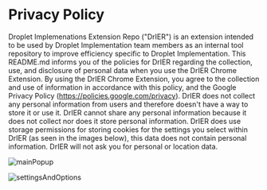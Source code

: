 # Privacy Policy
Droplet Implemenations Extension Repo ("DrIER") is an extension intended to be used by Droplet Implementation team members as an internal tool repository to improve efficiency specific to Droplet Implementation. This README.md informs you of the policies for DrIER regarding the collection, use, and disclosure of personal data when you use the DrIER Chrome Extension. By using the DrIER Chrome Extension, you agree to the collection and use of information in accordance with this policy, and the Google Privacy Policy (https://policies.google.com/privacy). DrIER does not collect any personal information from users and therefore doesn't have a way to store it or use it. DrIER cannot share any personal information because it does not collect nor does it store personal information. DrIER does use storage permissions for storing cookies for the settings you select within DrIER (as seen in the images below), this data does not contain personal information. DrIER will not ask you for personal or location data.

![mainPopup](https://user-images.githubusercontent.com/106707550/185157114-275d1779-d62d-4094-ac97-e5a3937ec3d9.png)

![settingsAndOptions](https://user-images.githubusercontent.com/106707550/185157118-d25ab466-1890-4239-8d4f-2801a1878ad3.png)
